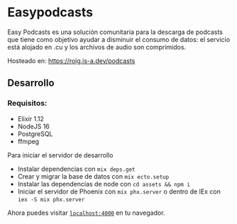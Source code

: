 # Easypodcasts

Easy Podcasts es una solución comunitaria para la descarga de podcasts que tiene como objetivo ayudar a disminuir el consumo de datos: el servicio está alojado en .cu y los archivos de audio son comprimidos.

Hosteado en: https://roig.is-a.dev/podcasts

## Desarrollo

### Requisitos:

 * Elixir 1.12
 * NodeJS 16
 * PostgreSQL
 * ffmpeg

Para iniciar el servidor de desarrollo

  * Instalar dependencias con `mix deps.get`
  * Crear y migrar la base de datos con `mix ecto.setup`
  * Instalar las dependencias de node con `cd assets && npm i`
  * Iniciar el servidor de Phoenix con `mix phx.server` o dentro de IEx con `iex -S mix phx.server`

Ahora puedes visitar [`localhost:4000`](http://localhost:4000) en tu navegador.
